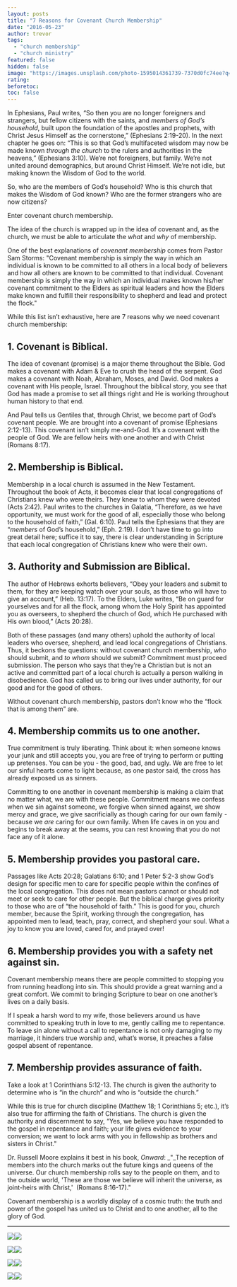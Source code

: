 ```yaml
---
layout: posts
title: "7 Reasons for Covenant Church Membership"
date: "2016-05-23"
author: trevor
tags: 
  - "church membership"
  - "church ministry"
featured: false
hidden: false
image: "https://images.unsplash.com/photo-1595014361739-7370d0fc74ee?q=80&w=2070&auto=format&fit=crop&ixlib=rb-4.0.3&ixid=M3wxMjA3fDB8MHxwaG90by1wYWdlfHx8fGVufDB8fHx8fA%3D%3D"
rating:
beforetoc:
toc: false
---
```


In Ephesians, Paul writes, “So then you are no longer foreigners and strangers, but fellow citizens with the saints, and _members of God’s household_, built upon the foundation of the apostles and prophets, with Christ Jesus Himself as the cornerstone,” (Ephesians 2:19-20). In the next chapter he goes on: “This is so that God’s multifaceted wisdom may now be made known _through the church_ to the rulers and authorities in the heavens,” (Ephesians 3:10). We’re not foreigners, but family. We’re not united around demographics, but around Christ Himself. We’re not idle, but making known the Wisdom of God to the world.

So, who are the members of God’s household? Who is this church that makes the Wisdom of God known? Who are the former strangers who are now citizens?

Enter covenant church membership.

The idea of the church is wrapped up in the idea of covenant and, as the church, we must be able to articulate the _what_ and _why_ of membership.

One of the best explanations of _covenant membership_ comes from Pastor Sam Storms: "Covenant membership is simply the way in which an individual is known to be committed to all others in a local body of believers and how all others are known to be committed to that individual. Covenant membership is simply the way in which an individual makes known his/her covenant commitment to the Elders as spiritual leaders and how the Elders make known and fulfill their responsibility to shepherd and lead and protect the flock."

While this list isn’t exhaustive, here are 7 reasons why we need covenant church membership:

## **1\. Covenant is Biblical.**

The idea of covenant (promise) is a major theme throughout the Bible. God makes a covenant with Adam & Eve to crush the head of the serpent. God makes a covenant with Noah, Abraham, Moses, and David. God makes a covenant with His people, Israel. Throughout the biblical story, you see that God has made a promise to set all things right and He is working throughout human history to that end.

And Paul tells us Gentiles that, through Christ, we become part of God’s covenant people. We are brought into a covenant of promise (Ephesians 2:12-13). This covenant isn’t simply me-and-God. It’s a covenant with the people of God. We are fellow heirs with one another and with Christ (Romans 8:17).

## **2\. Membership is Biblical.**

Membership in a local church is assumed in the New Testament. Throughout the book of Acts, it becomes clear that local congregations of Christians knew who were theirs. They knew to whom they were devoted (Acts 2:42). Paul writes to the churches in Galatia, “Therefore, as we have opportunity, we must work for the good of all, especially those who belong to the household of faith,” (Gal. 6:10). Paul tells the Ephesians that they are “_members_ of God’s household,” (Eph. 2:19). I don’t have time to go into great detail here; suffice it to say, there is clear understanding in Scripture that each local congregation of Christians knew who were their own.

## **3\. Authority and Submission are Biblical.**

The author of Hebrews exhorts believers, “Obey your leaders and submit to them, for they are keeping watch over your souls, as those who will have to give an account,” (Heb. 13:17). To the Elders, Luke writes, “Be on guard for yourselves and for all the flock, among whom the Holy Spirit has appointed you as overseers, to shepherd the church of God, which He purchased with His own blood,” (Acts 20:28).

Both of these passages (and many others) uphold the authority of local leaders who oversee, shepherd, and lead local congregations of Christians. Thus, it beckons the questions: without covenant church membership, _who_ should submit, and _to whom_ should we submit? Commitment must proceed submission. The person who says that they’re a Christian but is not an active and committed part of a local church is actually a person walking in disobedience. God has called us to bring our lives under authority, for our good and for the good of others.

Without covenant church membership, pastors don’t know who the “flock that is among them” are.

## **4\. Membership commits us to one another.**

True commitment is truly liberating. Think about it: when someone knows your junk and still accepts you, you are free of trying to perform or putting up pretenses. You can be you - the good, bad, and ugly. We are free to let our sinful hearts come to light because, as one pastor said, the cross has already exposed us as sinners.

Committing to one another in covenant membership is making a claim that no matter what, we are with these people. Commitment means we confess when we sin against someone, we forgive when sinned against, we show mercy and grace, we give sacrificially as though caring for our own family - because we _are_ caring for our own family. When life caves in on you and begins to break away at the seams, you can rest knowing that you do not face any of it alone.

## **5\. Membership provides you pastoral care.**

Passages like Acts 20:28; Galatians 6:10; and 1 Peter 5:2-3 show God’s design for specific men to care for specific people within the confines of the local congregation. This does not mean pastors cannot or should not meet or seek to care for other people. But the biblical charge gives priority to those who are of “the household of faith.” This is good for you, church member, because the Spirit, working through the congregation, has appointed men to lead, teach, pray, correct, and shepherd your soul. What a joy to know you are loved, cared for, and prayed over!

## **6\. Membership provides you with a safety net against sin.**

Covenant membership means there are people committed to stopping you from running headlong into sin. This should provide a great warning and a great comfort. We commit to bringing Scripture to bear on one another’s lives on a daily basis.

If I speak a harsh word to my wife, those believers around us have committed to speaking truth in love to me, gently calling me to repentance. To leave sin alone without a call to repentance is not only damaging to my marriage, it hinders true worship and, what’s worse, it preaches a false gospel absent of repentance.

## **7\. Membership provides assurance of faith.**

Take a look at 1 Corinthians 5:12-13. The church is given the authority to determine who is “in the church” and who is “outside the church.”

While this is true for church discipline (Matthew 18; 1 Corinthians 5; etc.), it’s also true for affirming the faith of Christians. The church is given the authority and discernment to say, “Yes, we believe you have responded to the gospel in repentance and faith; your life gives evidence to your conversion; we want to lock arms with you in fellowship as brothers and sisters in Christ."

Dr. Russell Moore explains it best in his book, _Onward_: _"_The reception of members into the church marks out the future kings and queens of the universe. Our church membership rolls say to the people on them, and to the outside world, 'These are those we believe will inherit the universe, as joint-heirs with Christ,'  (Romans 8:16-17)."

Covenant membership is a worldly display of a cosmic truth: the truth and power of the gospel has united us to Christ and to one another, all to the glory of God.


* * *

[![](//ws-na.amazon-adsystem.com/widgets/q?_encoding=UTF8&ASIN=B007RPROLO&Format=_SL250_&ID=AsinImage&MarketPlace=US&ServiceVersion=20070822&WS=1&tag=keelancook-20&language=en_US)](https://www.amazon.com/Church-Membership-Represents-Building-Churches-ebook/dp/B007RPROLO?dchild=1&keywords=church+membership&qid=1614977119&sr=8-1&linkCode=li3&tag=keelancook-20&linkId=091c61218924f5049e208b7e8a7bd50c&language=en_US&ref_=as_li_ss_il)![](https://ir-na.amazon-adsystem.com/e/ir?t=keelancook-20&language=en_US&l=li3&o=1&a=B007RPROLO)

[![](//ws-na.amazon-adsystem.com/widgets/q?_encoding=UTF8&ASIN=0825444454&Format=_SL250_&ID=AsinImage&MarketPlace=US&ServiceVersion=20070822&WS=1&tag=keelancook-20&language=en_US)](https://www.amazon.com/Questions-Church-Membership-Discipline-Answers/dp/0825444454?dchild=1&keywords=church+membership&qid=1614976474&sr=8-2&linkCode=li3&tag=keelancook-20&linkId=cf94c30b7dff3721bead10b02df928f1&language=en_US&ref_=as_li_ss_il)![](https://ir-na.amazon-adsystem.com/e/ir?t=keelancook-20&language=en_US&l=li3&o=1&a=0825444454)

[![](//ws-na.amazon-adsystem.com/widgets/q?_encoding=UTF8&ASIN=B000SEU3FK&Format=_SL250_&ID=AsinImage&MarketPlace=US&ServiceVersion=20070822&WS=1&tag=keelancook-20&language=en_US)](https://www.amazon.com/Membership-Matters-Insights-Effective-Assimilation-ebook/dp/B000SEU3FK?dchild=1&keywords=church+membership&qid=1614976474&sr=8-5&linkCode=li3&tag=keelancook-20&linkId=92de13283330a64d429fd7fafbef0cc8&language=en_US&ref_=as_li_ss_il)![](https://ir-na.amazon-adsystem.com/e/ir?t=keelancook-20&language=en_US&l=li3&o=1&a=B000SEU3FK)

[![](//ws-na.amazon-adsystem.com/widgets/q?_encoding=UTF8&ASIN=B076HG17TM&Format=_SL250_&ID=AsinImage&MarketPlace=US&ServiceVersion=20070822&WS=1&tag=keelancook-20&language=en_US)](https://www.amazon.com/Am-Church-Member-Discovering-Difference-ebook/dp/B076HG17TM?dchild=1&keywords=church+membership&qid=1614976474&sr=8-6&linkCode=li3&tag=keelancook-20&linkId=17c422fac262a5a2f03d275e28c4bfc5&language=en_US&ref_=as_li_ss_il)![](https://ir-na.amazon-adsystem.com/e/ir?t=keelancook-20&language=en_US&l=li3&o=1&a=B076HG17TM)